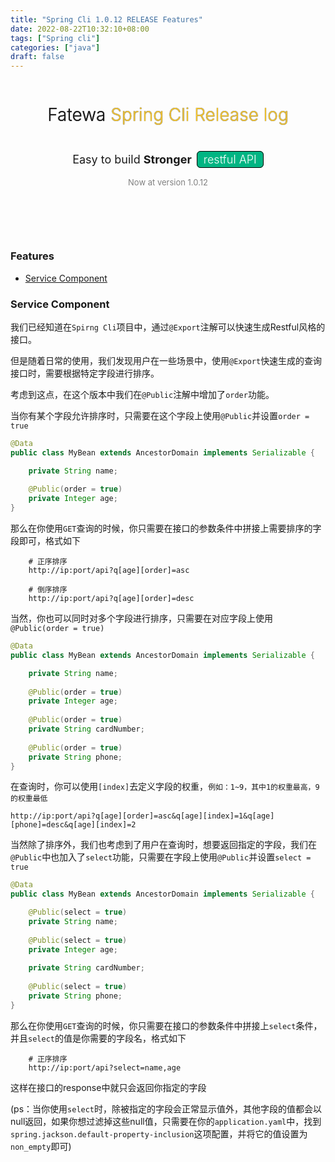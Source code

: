 ```yaml
---
title: "Spring Cli 1.0.12 RELEASE Features"
date: 2022-08-22T10:32:10+08:00
tags: ["Spring cli"]
categories: ["java"]
draft: false
---
```


<div style="text-align: center;display: flex;flex-direction: column;justify-content:center;align-items:center;margin-bottom: 100px">
     <h1 style="font-weight: 300;text-shadow: 0 0 1px black;">Fatewa <span style="color: #faca30">Spring Cli Release log</span></h1>
     <h3 style="font-weight: 400;font-size: 18px;">Easy to build <b>Stronger</b><span style="margin-left: 8px;border: 1px solid black;padding: 2px 10px;background: #00b583;color: white;font-weight: 300;border-radius: 6px">restful API</span></h3>
     <span style="color: gray;font-size: 13px">
<focus-tag link>
Now at version 1.0.12
</focus-tag>
</span>
</div>

### Features
- [Service Component](#Service-Component)

### Service Component
我们已经知道在`Spirng Cli`项目中，通过`@Export`注解可以快速生成Restful风格的接口。

但是随着日常的使用，我们发现用户在一些场景中，使用`@Export`快速生成的查询接口时，需要根据特定字段进行排序。

考虑到这点，在这个版本中我们在`@Public`注解中增加了`order`功能。

当你有某个字段允许排序时，只需要在这个字段上使用`@Public`并设置`order = true`

```java
@Data
public class MyBean extends AncestorDomain implements Serializable {

    private String name;
    
    @Public(order = true)
    private Integer age;
}
```

那么在你使用`GET`查询的时候，你只需要在接口的参数条件中拼接上需要排序的字段即可，格式如下

```http request
    # 正序排序
    http://ip:port/api?q[age][order]=asc
```

```http request
    # 倒序排序
    http://ip:port/api?q[age][order]=desc
```

当然，你也可以同时对多个字段进行排序，只需要在对应字段上使用`@Public(order = true)`

```java
@Data
public class MyBean extends AncestorDomain implements Serializable {

    private String name;
    
    @Public(order = true)
    private Integer age;
    
    @Public(order = true)
    private String cardNumber;
    
    @Public(order = true)
    private String phone;
}
```

在查询时，你可以使用`[index]`去定义字段的权重，`例如：1~9，其中1的权重最高，9的权重最低`

```http request
http://ip:port/api?q[age][order]=asc&q[age][index]=1&q[age][phone]=desc&q[age][index]=2
```

当然除了排序外，我们也考虑到了用户在查询时，想要返回指定的字段，我们在`@Public`中也加入了`select`功能，只需要在字段上使用`@Public`并设置`select = true`

```java
@Data
public class MyBean extends AncestorDomain implements Serializable {

    @Public(select = true)
    private String name;
    
    @Public(select = true)
    private Integer age;
    
    private String cardNumber;
    
    @Public(select = true)
    private String phone;
}
```

那么在你使用`GET`查询的时候，你只需要在接口的参数条件中拼接上`select`条件，并且`select`的值是你需要的字段名，格式如下

```http request
    # 正序排序
    http://ip:port/api?select=name,age
```
这样在接口的response中就只会返回你指定的字段

(ps：当你使用`select`时，除被指定的字段会正常显示值外，其他字段的值都会以null返回，如果你想过滤掉这些null值，只需要在你的`application.yaml`中，找到`spring.jackson.default-property-inclusion`这项配置，并将它的值设置为`non_empty`即可)